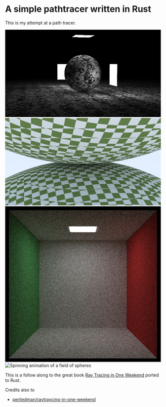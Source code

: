 # A simple pathtracer written in Rust

This is my attempt at a path tracer.

![Light test with a marble sphere and a rectangular lightsource](https://raw.githubusercontent.com/ArcticXWolf/rust-pathtracer/master/preview/LightTest.png)
![Two spheres with checkered textures](https://raw.githubusercontent.com/ArcticXWolf/rust-pathtracer/master/preview/TwoSpheres.png)
![Cornell box](https://raw.githubusercontent.com/ArcticXWolf/rust-pathtracer/master/preview/CornellBox.png)
![Spinning animation of a field of spheres](https://raw.githubusercontent.com/ArcticXWolf/rust-pathtracer/master/SphereField.gif)

This is a follow along to the great book [Ray Tracing in One Weekend](https://raytracing.github.io/books/RayTracingInOneWeekend.html) ported to Rust.

Credits also to
* [perliedman/raytraycing-in-one-weekend](https://github.com/perliedman/raytracing-in-one-weekend)